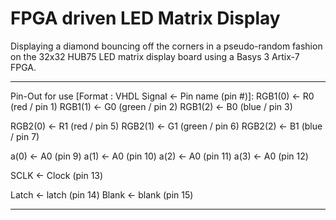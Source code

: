 # **FPGA driven LED Matrix Display**

Displaying a diamond bouncing off the corners in a pseudo-random fashion on the 32x32 HUB75 LED matrix display board using a Basys 3 Artix-7 FPGA.

___________________________________________________________
Pin-Out for use [Format : VHDL Signal <- Pin name (pin #)]:
RGB1(0) <- R0 (red / pin 1)
RGB1(1) <- G0 (green / pin 2)
RGB1(2) <- B0 (blue / pin 3)

RGB2(0) <- R1 (red / pin 5)
RGB2(1) <- G1 (green / pin 6)
RGB2(2) <- B1 (blue / pin 7)

a(0) <- A0 (pin 9)
a(1) <- A0 (pin 10)
a(2) <- A0 (pin 11)
a(3) <- A0 (pin 12)

SCLK <- Clock (pin 13)

Latch <- latch (pin 14)
Blank <- blank (pin 15)

____________________________________________________________
